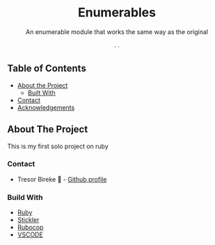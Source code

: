 <!-- PROJECT LOGO -->

<br />
<p align="center">
   <h1 align="center">Enumerables</h1>

  <p align="center">
     An enumerable module that works the same way as the original 
    <br />    
    <br />
    ·
    ·    
  </p>
</p>

<!-- TABLE OF CONTENTS -->
## Table of Contents

* [About the Project](#about-the-project)
  * [Built With](#built-with)
* [Contact](#contact)
* [Acknowledgements](#acknowledgements)



<!-- ABOUT THE PROJECT -->
## About The Project

This is my first solo project on ruby

### Contact
* Tresor Bireke :man: - [Github profile](https://github.com/Tresor11)

### Build With

* [Ruby]()
* [Stickler]()
* [Rubocop]()
* [VSCODE]()


